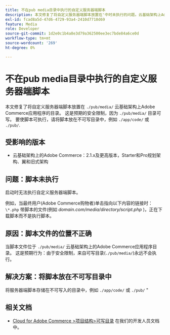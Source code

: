 ```yaml
---
title: 不在pub media目录中执行的自定义服务器端脚本
description: 本文修复了将自定义服务器端脚本放置在'中时未执行的问题。云基础架构上Adobe Commerce应用程序的/pub/media/'目录。 这是预期的安全限制，因为'。/pub/media/'目录可写。 要使脚本可执行，请将脚本置于不可写目录（如'）中。/app/code/”或'。/pub/'。
exl-id: fcad8a5d-47d6-4729-93a4-2410d7710d69
feature: Media
role: Developer
source-git-commit: 1d2e0c1b4a8e3d79a362500ee3ec7bde84a6ce0d
workflow-type: tm+mt
source-wordcount: '269'
ht-degree: 0%

---
```


# 不在pub media目录中执行的自定义服务器端脚本

本文修复了将自定义服务器端脚本放置在 `./pub/media/` 云基础架构上Adobe Commerce应用程序的目录。 这是预期的安全限制，因为 `./pub/media/` 目录可写。 要使脚本可执行，请将脚本放在不可写目录中，例如 `./app/code/` 或 `./pub/`.

## 受影响的版本

* 云基础架构上的Adobe Commerce：2.1.x及更高版本，Starter和Pro规划架构、翼和旧式架构

## 问题：脚本未执行

启动时无法执行自定义服务器端脚本。

例如，当最终用户(Adobe Commerce购物者)单击指向以下内容的链接时： `\*.php` 带脚本的文件(例如 *domain.com/media/directory/script.php* )，正在下载脚本而不是执行脚本。

## 原因：脚本文件的位置不正确

当脚本文件位于 `./pub/media/` 云基础架构上的Adobe Commerce应用程序目录。 这是预期行为：由于安全限制，来自可写目录(`./pub/media/`)永远不会执行。

## 解决方案：将脚本放在不可写目录中

将服务器端脚本存储在不可写入的目录中，例如 `./app/code/` 或 `./pub/`  &quot;

## 相关文档

* [Cloud for Adobe Commerce >项目结构>可写目录](https://devdocs.magento.com/guides/v2.3/cloud/project/project-start.html#write-dir) 在我们的开发人员文档中。
